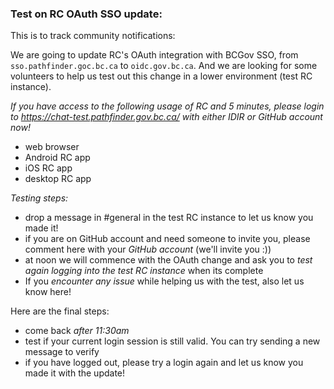 ### Test on RC OAuth SSO update:
This is to track community notifications:

We are going to update RC's OAuth integration with BCGov SSO, from `sso.pathfinder.goc.bc.ca` to `oidc.gov.bc.ca`. And we are looking for some volunteers to help us test out this change in a lower environment (test RC instance).

*If you have access to the following usage of RC and 5 minutes, please login to https://chat-test.pathfinder.gov.bc.ca/ with either IDIR or GitHub account now!*
- web browser
- Android RC app
- iOS RC app
- desktop RC app

*Testing steps:*
- drop a message in #general in the test RC instance to let us know you made it!
- if you are on GitHub account and need someone to invite you, please comment here with your *GitHub account* (we'll invite you :))
- at noon we will commence with the OAuth change and ask you to *test again logging into the test RC instance* when its complete
- If you *encounter any issue* while helping us with the test, also let us know here!

Here are the final steps:
- come back *after 11:30am*
- test if your current login session is still valid. You can try sending a new message to verify
- if you have logged out, please try a login again and let us know you made it with the update!
